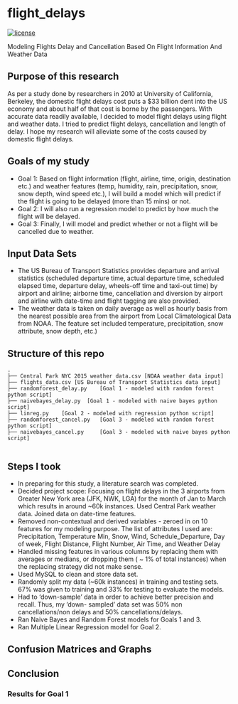# flight_delays
[![license](https://img.shields.io/github/license/mashape/apistatus.svg)](https://github.com/shivaninyc/flight_delays/blob/master/LICENSE)

Modeling Flights Delay and Cancellation Based On Flight Information And Weather Data

## Purpose of this research
As per a study done by researchers in 2010 at University of California, Berkeley, the domestic flight delays cost puts a $33 billion dent into the US economy and about half of that cost is borne by the passengers. With accurate data readily available, I decided to model flight delays using flight and weather data. I tried to predict flight delays, cancellation and length of delay. I hope my research will alleviate some of the costs caused by domestic flight delays. 

## Goals of my study
* Goal 1: Based on flight information (flight, airline, time, origin, destination etc.) and weather features (temp, humidity, rain, precipitation, snow, snow depth, wind speed etc.), I will build a model which will predict if the flight is going to be delayed (more than 15 mins) or not.
* Goal 2: I will also run a regression model to predict by how much the flight will be delayed.
* Goal 3: Finally, I will model and predict whether or not a flight will be cancelled due to weather.

## Input Data Sets
* The US Bureau of Transport Statistics provides departure and arrival statistics (scheduled departure time, actual departure time, scheduled elapsed time, departure delay, wheels-off time and taxi-out time) by airport and airline; airborne time, cancellation and diversion by airport and airline with date-time and flight tagging are also provided.
* The weather data is taken on daily average as well as hourly basis from the nearest possible area from the airport from Local Climatological Data from NOAA. The feature set included temperature, precipitation, snow attribute, snow depth, etc.)

## Structure of this repo

```
.
├── Central Park NYC 2015 weather data.csv [NOAA weather data input]
├── flights_data.csv [US Bureau of Transport Statistics data input]
├── randomforest_delay.py	 [Goal 1 - modeled with random forest python script]
├── naivebayes_delay.py	 [Goal 1 - modeled with naive bayes python script]
├── linreg.py	 [Goal 2 - modeled with regression python script]
├── randomforest_cancel.py	 [Goal 3 - modeled with random forest python script]
├── naivebayes_cancel.py	 [Goal 3 - modeled with naive bayes python script]
   
```
## Steps I took
* In preparing for this study, a literature search was completed.
* Decided project scope: Focusing on flight delays in the 3 airports from Greater New York area (JFK, NWK, LGA) for the month of Jan to March which results in around ~60k instances. Used Central Park weather data. Joined data on date-time features.
* Removed non-contextual and derived variables - zeroed in on 10 features for my modeling purpose. The list of attributes I used are: Precipitation, Temperature Min, Snow, Wind, Schedule_Departure, Day of week, Flight Distance, Flight Number, Air Time, and Weather Delay
* Handled missing features in various columns by replacing them with averages or medians, or dropping them ( ~ 1% of total instances) when the replacing strategy did not make sense.
* Used MySQL to clean and store data set. 
* Randomly split my data (~60k instances) in training and testing sets. 67% was given to training and 33% for testing to evaluate the models.
* Had to ‘down-sample’ data in order to achieve better precision and recall. Thus, my ‘down- sampled’ data set was 50% non cancellations/non delays and 50% cancellations/delays.
* Ran Naive Bayes and Random Forest models for Goals 1 and 3. 
* Ran Multiple Linear Regression model for Goal 2.

## Confusion Matrices and Graphs

## Conclusion
### Results for Goal 1 
